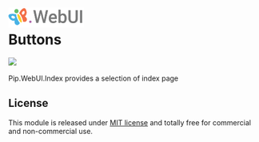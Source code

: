 # <img src="https://github.com/pip-webui/pip-webui/raw/master/doc/Logo.png" alt="Pip.WebUI Logo" style="max-width:30%"> <br/> Buttons

![](https://img.shields.io/badge/license-MIT-blue.svg)

Pip.WebUI.Index provides a selection of index page

## <a name="license"></a>License

This module is released under [MIT license](License) and totally free for commercial and non-commercial use.

